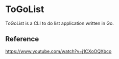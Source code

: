 # ToGoList
ToGoList is a CLI to do list application written in Go.

## Reference
https://www.youtube.com/watch?v=j1CXoOQXbco
